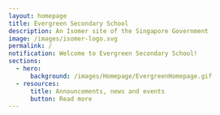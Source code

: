 ```yaml
---
layout: homepage
title: Evergreen Secondary School
description: An Isomer site of the Singapore Government
image: /images/isomer-logo.svg
permalink: /
notification: Welcome to Evergreen Secondary School!
sections:
  - hero:
      background: /images/Homepage/EvergreenHomepage.gif
  - resources:
      title: Announcements, news and events
      button: Read more
---
```

